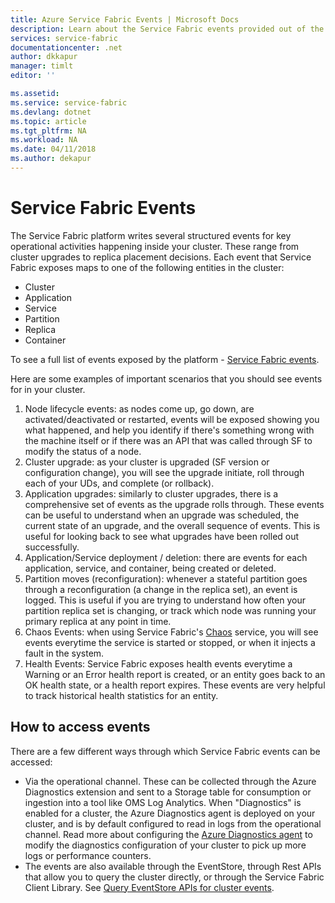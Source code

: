 ```yaml
---
title: Azure Service Fabric Events | Microsoft Docs
description: Learn about the Service Fabric events provided out of the box to help you monitor your Azure Service Fabric cluster.
services: service-fabric
documentationcenter: .net
author: dkkapur
manager: timlt
editor: ''

ms.assetid:
ms.service: service-fabric
ms.devlang: dotnet
ms.topic: article
ms.tgt_pltfrm: NA
ms.workload: NA
ms.date: 04/11/2018
ms.author: dekapur
---
```


# Service Fabric Events 

The Service Fabric platform writes several structured events for key operational activities happening inside your cluster. These range from cluster upgrades to replica placement decisions. Each event that Service Fabric exposes maps to one of the following entities in the cluster:
* Cluster
* Application
* Service
* Partition
* Replica 
* Container

To see a full list of events exposed by the platform - [Service Fabric events](service-fabric-diagnostics-event-generation-operational.md).

Here are some examples of important scenarios that you should see events for in your cluster. 
1. Node lifecycle events: as nodes come up, go down, are activated/deactivated or restarted, events will be exposed showing you what happened, and help you identify if there's something wrong with the machine itself or if there was an API that was called through SF to modify the status of a node.
1. Cluster upgrade: as your cluster is upgraded (SF version or configuration change), you will see the upgrade initiate, roll through each of your UDs, and complete (or rollback). 
1. Application upgrades: similarly to cluster upgrades, there is a comprehensive set of events as the upgrade rolls through. These events can be useful to understand when an upgrade was scheduled, the current state of an upgrade, and the overall sequence of events. This is useful for looking back to see what upgrades have been rolled out successfully.
1. Application/Service deployment / deletion: there are events for each application, service, and container, being created or deleted.
1. Partition moves (reconfiguration): whenever a stateful partition goes through a reconfiguration (a change in the replica set), an event is logged. This is useful if you are trying to understand how often your partition replica set is changing, or track which node was running your primary replica at any point in time.
1. Chaos Events: when using Service Fabric's [Chaos](service-fabric-controlled-chaos.md) service, you will see events everytime the service is started or stopped, or when it injects a fault in the system.
1. Health Events: Service Fabric exposes health events everytime a Warning or an Error health report is created, or an entity goes back to an OK health state, or a health report expires. These events are very helpful to track historical health statistics for an entity. 

## How to access events

There are a few different ways through which Service Fabric events can be accessed:
* Via the operational channel. These can be collected through the Azure Diagnostics extension and sent to a Storage table for consumption or ingestion into a tool like OMS Log Analytics. When "Diagnostics" is enabled for a cluster, the Azure Diagnostics agent is deployed on your cluster, and is by default configured to read in logs from the operational channel. Read more about configuring the [Azure Diagnostics agent](service-fabric-diagnostics-event-aggregation-wad.md) to modify the diagnostics configuration of your cluster to pick up more logs or performance counters. 
* The events are also available through the EventStore, through Rest APIs that allow you to query the cluster directly, or through the Service Fabric Client Library. See [Query EventStore APIs for cluster events](service-fabric-diagnostics-eventstore-query.md).


